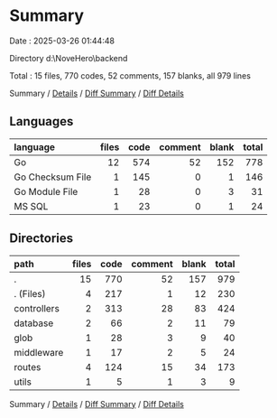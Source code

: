 # Summary

Date : 2025-03-26 01:44:48

Directory d:\\NoveHero\\backend

Total : 15 files,  770 codes, 52 comments, 157 blanks, all 979 lines

Summary / [Details](details.md) / [Diff Summary](diff.md) / [Diff Details](diff-details.md)

## Languages
| language | files | code | comment | blank | total |
| :--- | ---: | ---: | ---: | ---: | ---: |
| Go | 12 | 574 | 52 | 152 | 778 |
| Go Checksum File | 1 | 145 | 0 | 1 | 146 |
| Go Module File | 1 | 28 | 0 | 3 | 31 |
| MS SQL | 1 | 23 | 0 | 1 | 24 |

## Directories
| path | files | code | comment | blank | total |
| :--- | ---: | ---: | ---: | ---: | ---: |
| . | 15 | 770 | 52 | 157 | 979 |
| . (Files) | 4 | 217 | 1 | 12 | 230 |
| controllers | 2 | 313 | 28 | 83 | 424 |
| database | 2 | 66 | 2 | 11 | 79 |
| glob | 1 | 28 | 3 | 9 | 40 |
| middleware | 1 | 17 | 2 | 5 | 24 |
| routes | 4 | 124 | 15 | 34 | 173 |
| utils | 1 | 5 | 1 | 3 | 9 |

Summary / [Details](details.md) / [Diff Summary](diff.md) / [Diff Details](diff-details.md)